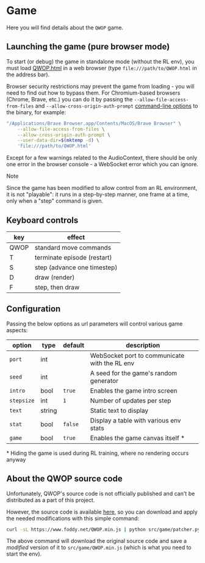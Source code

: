 # Game

Here you will find details about the `QWOP` game.

## Launching the game (pure browser mode)

To start (or debug) the game in standalone mode (without the RL
env), you must load [QWOP.html](./game/QWOP.html) in a web browser
(type `file:///path/to/QWOP.html` in the address bar).

Browser security restrictions may prevent the game from loading - you will
need to find out how to bypass them. For Chromium-based browsers (Chrome, Brave, etc.)
you can do it by passing the
`--allow-file-access-from-files` and `--allow-cross-origin-auth-prompt`
[command-line options](https://peter.sh/experiments/chromium-command-line-switches/)
to the binary, for example:

```bash
"/Applications/Brave Browser.app/Contents/MacOS/Brave Browser" \
    --allow-file-access-from-files \
    --allow-cross-origin-auth-prompt \
    --user-data-dir=$(mktemp -d) \
    'file:///path/to/QWOP.html'
```

Except for a few warnings related to the AudioContext, there should be only one
error in the browser console - a WebSocket error which you can ignore.

> [!NOTE]  
> Since the game has been modified to allow control from an RL environment, it
> is not "playable": it runs in a step-by-step manner, one frame at a time,
> only when a "step" command is given.

## Keyboard controls

| key | effect |
|-----|--------|
| QWOP | standard move commands |
| T | terminate episode (restart) |
| S | step (advance one timestep) |
| D | draw (render) |
| F | step, then draw |

## Configuration

Passing the below options as url parameters will control various game aspects:

| option | type | default | description |
|--------|------|---------|-------------|
| `port` | int | | WebSocket port to communicate with the RL env |
| `seed` | int | | A seed for the game's random generator |
| `intro` | bool | `true` | Enables the game intro screen |
| `stepsize` | int | `1` | Number of updates per step |
| `text` | string | | Static text to display |
| `stat` | bool | `false` | Display a table with various env stats |
| `game` | bool | `true` | Enables the game canvas itself * |

\* Hiding the game is used during RL training, where no rendering occurs anyway

## About the QWOP source code

Unfortunately, QWOP's source code is not officially published and can't be
distributed as a part of this project.

However, the source code is available
[here](https://www.foddy.net/QWOP.min.js), so you can download and apply the
needed modifications with this simple command:

```bash
curl -sL https://www.foddy.net/QWOP.min.js | python src/game/patcher.py
```

The above command will download the original source code and save a _modified_
version of it to `src/game/QWOP.min.js` (which is what you need to start the env).

